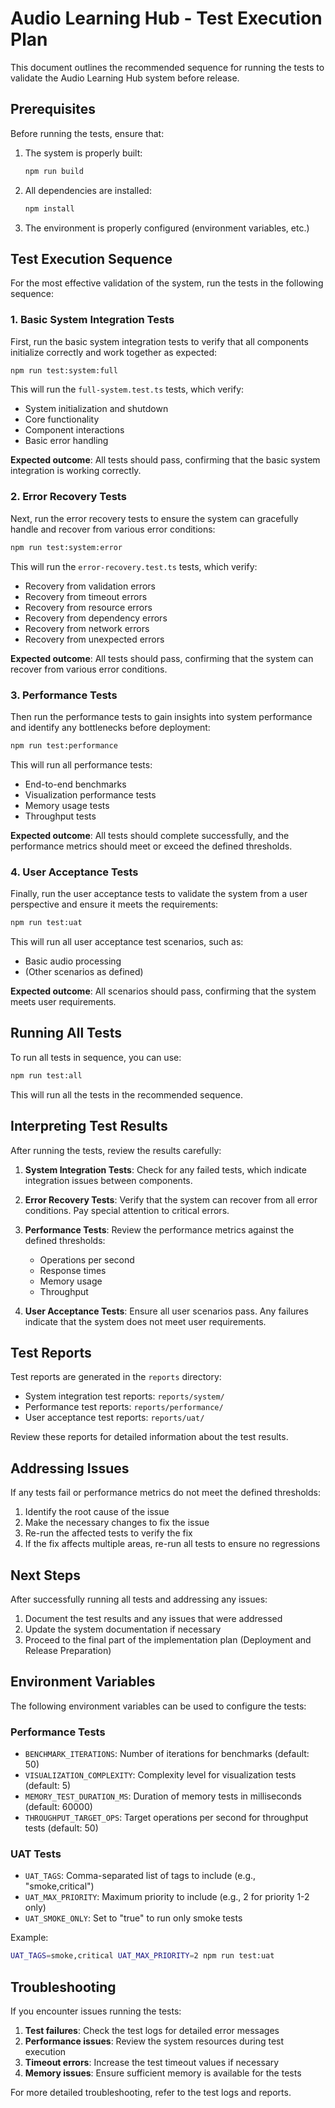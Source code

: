 # Audio Learning Hub - Test Execution Plan

This document outlines the recommended sequence for running the tests to validate the Audio Learning Hub system before release.

## Prerequisites

Before running the tests, ensure that:

1. The system is properly built:
   ```bash
   npm run build
   ```

2. All dependencies are installed:
   ```bash
   npm install
   ```

3. The environment is properly configured (environment variables, etc.)

## Test Execution Sequence

For the most effective validation of the system, run the tests in the following sequence:

### 1. Basic System Integration Tests

First, run the basic system integration tests to verify that all components initialize correctly and work together as expected:

```bash
npm run test:system:full
```

This will run the `full-system.test.ts` tests, which verify:
- System initialization and shutdown
- Core functionality
- Component interactions
- Basic error handling

**Expected outcome**: All tests should pass, confirming that the basic system integration is working correctly.

### 2. Error Recovery Tests

Next, run the error recovery tests to ensure the system can gracefully handle and recover from various error conditions:

```bash
npm run test:system:error
```

This will run the `error-recovery.test.ts` tests, which verify:
- Recovery from validation errors
- Recovery from timeout errors
- Recovery from resource errors
- Recovery from dependency errors
- Recovery from network errors
- Recovery from unexpected errors

**Expected outcome**: All tests should pass, confirming that the system can recover from various error conditions.

### 3. Performance Tests

Then run the performance tests to gain insights into system performance and identify any bottlenecks before deployment:

```bash
npm run test:performance
```

This will run all performance tests:
- End-to-end benchmarks
- Visualization performance tests
- Memory usage tests
- Throughput tests

**Expected outcome**: All tests should complete successfully, and the performance metrics should meet or exceed the defined thresholds.

### 4. User Acceptance Tests

Finally, run the user acceptance tests to validate the system from a user perspective and ensure it meets the requirements:

```bash
npm run test:uat
```

This will run all user acceptance test scenarios, such as:
- Basic audio processing
- (Other scenarios as defined)

**Expected outcome**: All scenarios should pass, confirming that the system meets user requirements.

## Running All Tests

To run all tests in sequence, you can use:

```bash
npm run test:all
```

This will run all the tests in the recommended sequence.

## Interpreting Test Results

After running the tests, review the results carefully:

1. **System Integration Tests**: Check for any failed tests, which indicate integration issues between components.

2. **Error Recovery Tests**: Verify that the system can recover from all error conditions. Pay special attention to critical errors.

3. **Performance Tests**: Review the performance metrics against the defined thresholds:
   - Operations per second
   - Response times
   - Memory usage
   - Throughput

4. **User Acceptance Tests**: Ensure all user scenarios pass. Any failures indicate that the system does not meet user requirements.

## Test Reports

Test reports are generated in the `reports` directory:

- System integration test reports: `reports/system/`
- Performance test reports: `reports/performance/`
- User acceptance test reports: `reports/uat/`

Review these reports for detailed information about the test results.

## Addressing Issues

If any tests fail or performance metrics do not meet the defined thresholds:

1. Identify the root cause of the issue
2. Make the necessary changes to fix the issue
3. Re-run the affected tests to verify the fix
4. If the fix affects multiple areas, re-run all tests to ensure no regressions

## Next Steps

After successfully running all tests and addressing any issues:

1. Document the test results and any issues that were addressed
2. Update the system documentation if necessary
3. Proceed to the final part of the implementation plan (Deployment and Release Preparation)

## Environment Variables

The following environment variables can be used to configure the tests:

### Performance Tests
- `BENCHMARK_ITERATIONS`: Number of iterations for benchmarks (default: 50)
- `VISUALIZATION_COMPLEXITY`: Complexity level for visualization tests (default: 5)
- `MEMORY_TEST_DURATION_MS`: Duration of memory tests in milliseconds (default: 60000)
- `THROUGHPUT_TARGET_OPS`: Target operations per second for throughput tests (default: 50)

### UAT Tests
- `UAT_TAGS`: Comma-separated list of tags to include (e.g., "smoke,critical")
- `UAT_MAX_PRIORITY`: Maximum priority to include (e.g., 2 for priority 1-2 only)
- `UAT_SMOKE_ONLY`: Set to "true" to run only smoke tests

Example:
```bash
UAT_TAGS=smoke,critical UAT_MAX_PRIORITY=2 npm run test:uat
```

## Troubleshooting

If you encounter issues running the tests:

1. **Test failures**: Check the test logs for detailed error messages
2. **Performance issues**: Review the system resources during test execution
3. **Timeout errors**: Increase the test timeout values if necessary
4. **Memory issues**: Ensure sufficient memory is available for the tests

For more detailed troubleshooting, refer to the test logs and reports.

